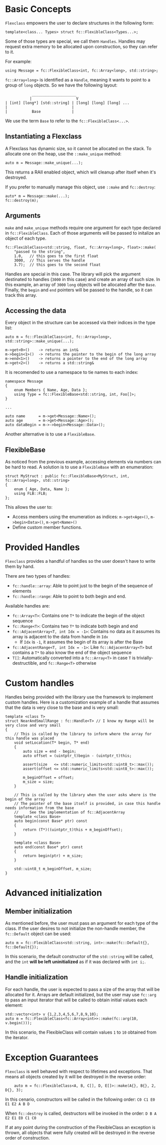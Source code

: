 # Basic Concepts

`Flexclass` empowers the user to declare structures in the following form:

```
template<class... Types> struct fc::FlexibleClass<Types...>;
```

Some of those types are special, we call them `Handles`.
Handles may request extra memory to be allocated upon construction, so they can refer to it.

For example:
```
using Message = fc::FlexibleClass<int, fc::Array<long>, std::string>;
```

`fc::Array<long>` is identified as a `Handle`, meaning it wants to point to a group of `long` objects.
So we have the following layout:

```
            ____________________
           |                    V
| [int] [long*] [std::string] | [long] [long] [long] ...
|                             |
|           Base              | 
```

We use the term `Base` to refer to the `fc::FlexibleClass<...>`.

## Instantiating a Flexclass

A Flexclass has dynamic size, so it cannot be allocated on the stack. To allocate one on the heap, use the `::make_unique` method:

```
auto m = Message::make_unique(...);
```

This returns a RAII enabled object, which will cleanup after itself when it's destroyed.

If you prefer to manually manage this object, use `::make` and `fc::destroy`:
```
auto* m = Message::make(...);
fc::destroy(m);
```

## Arguments

`make` and `make_unique` methods require one argument for each type declared in  `fc::FlexibleClass`.
Each of those arguments will be passed to initalize an object of each type.

```
fc::FlexibleClass<std::string, float, fc::Array<long>, float>::make(
    "passed to the string",
    1.0,   // this goes to the first float
    3000,  // This serves the handle
    3.7);  // this goes to the second float
```

Handles are special in this case. The library will pick the argument destinated to handles (`3000` in this case) and create an array of such size.
In this example, an array of `3000` `long` objects will be allocated after the `Base`.
Finally, the `begin` and `end` pointers will be passed to the handle, so it can track this array.

## Accessing the data

Every object in the structure can be accessed via their indices in the type list:

```
auto m = fc::FlexibleClass<int, fc::Array<long>, std::string>::make_unique(...);

m->get<0>()    -> returns an int&
m->begin<1>()  -> returns the pointer to the begin of the long array
m->end<1>()    -> returns a pointer to the end of the long array
m->get<2>()    -> returns a std::string&
```

It is recomended to use a namespace to tie names to each index:
```
namespace Message
{
    enum Members { Name, Age, Data };
    using Type = fc::FlexibleBase<std::string, int, Foo[]>;
}

...

auto name      = m->get<Message::Name>();
auto age       = m->get<Message::Age>();
auto dataBegin = m->->begin<Message::Data>();
```

Another alternative is to use a `FlexibleBase`.


## FlexibleBase

As noticed from the previous example, accessing elements via numbers can be hard to read. A solution is to use a `FlexibleBase` with an enumeration:

```
struct MyStruct : public fc::FlexibleBase<MyStruct, int, fc::Array<long>, std::string>
{
    enum { Age, Data, Name };
    using FLB::FLB;
};
```

This allows the user to:
- Access members using the enumeration as indices: `m->get<Age>()`, `m->begin<Data>()`, `m->get<Name>()`
- Define custom member functions.


# Provided Handles

`Flexclass` provides a handful of handles so the user doesn't have to write them by hand.

There are two types of handles:
- `fc::handle::array`: Able to point just to the begin of the sequence of elements
- `fc::handle::range`: Able to point to both begin and end.

Available handles are:
- `fc::Array<T>`: Contains one `T*` to indicate the begin of the object sequence
- `fc::Range<T>`: Contains two `T*` to indicate both begin and end
- `fc::AdjacentArray<T, int Idx = -1>`: Contains no data as it assumes its array is adjacent to the data from handle in `Idx`
    - If `Idx` is `-1`, it assumes the begin of its array is after the Base
- `fc::AdjacentRange<T, int Idx = -1>`: Like `fc::AdjacentArray<T>` but contains a `T*` to also know the end of the object sequence
- `T[]`: Automatically converted into a `fc::Array<T>` in case `T` is trivially-destructible, and `fc::Range<T>` otherwise

# Custom handles

Handles being provided with the library use the framework to implement custom handles.
Here is a customization example of a handle that assumes that the data is very close to the base and is very small:

```
template <class T>
struct NearAndSmallRange : fc::Handle<T> // I know my Range will be very close and very small
{
    // This is called by the library to inform where the array for this handle was placed
    void setLocation(T* begin, T* end)
    {
        auto size = end - begin;
        auto offset = (uintptr_t)begin - (uintptr_t)this;
        
        assert(size   <= std::numeric_limits<std::uint8_t>::max());
        assert(offset <= std::numeric_limits<std::uint8_t>::max());
        
        m_beginOffset = offset;
        m_size = size;
    }

    // This is called by the library when the user asks where is the begin of the array
    // The pointer of the base itself is provided, in case this handle needs information from the base
    //     See the implementation of fc::AdjacentArray
    template <class Base>
    auto begin(const Base* ptr) const
    {
        return (T*)((uintptr_t)this + m_beginOffset);
    }
    
    template <class Base>
    auto end(const Base* ptr) const
    {
        return begin(ptr) + m_size;
    }

    std::uint8_t m_beginOffset, m_size;
}
```

# Advanced initialization

## Member initialization
As mentioned before, the user must pass an argument for each type of the class. If the user desires to not initialize the non-handle member, the `fc::Default` object can be used:
```
auto m = fc::FlexibleClass<std::string, int>::make(fc::Default{}, fc::Default{});
```

In this scenario, the default constructor of the `std::string` will be called, and the  `int` **will be left uninitialized** as if it was declared with `int i;`.

## Handle initialization

For each handle, the user is expected to pass a size of the array that will be allocated for it. Arrays are default initialized, but the user may use `fc::arg` to pass an input iterator that will be called to obtain initial values each element:

```
std::vector<int> v {1,2,3,4,5,6,7,8,9,10};
auto m = fc::FlexibleClass<fc::Array<int>>::make(fc::arg(10, v.begin()));
```
In this scenario, the FlexibleClass will contain values `1` to `10` obtained from the iterator.

# Exception Guarantees

`Flexclass` is well behaved with respect to lifetimes and exceptions. That means all objects created by it will be destroyed in the reverse order:

```
    auto m = fc::FlexibleClass<A, B, C[], D, E[]>::make(A{}, B{}, 2, D{}, 3);
```
In this cenario, constructors will be called in the following order:    `C0 C1 E0 E1 E2 A B D`

When `fc::destroy` is called, destructors will be invoked in the order: `D B A E2 E1 E0 C1 C0`

If at any point during the construction of the FlexibleClass an exception is thrown, all objects that were fully created will be destroyed in the reverse order of construction.
